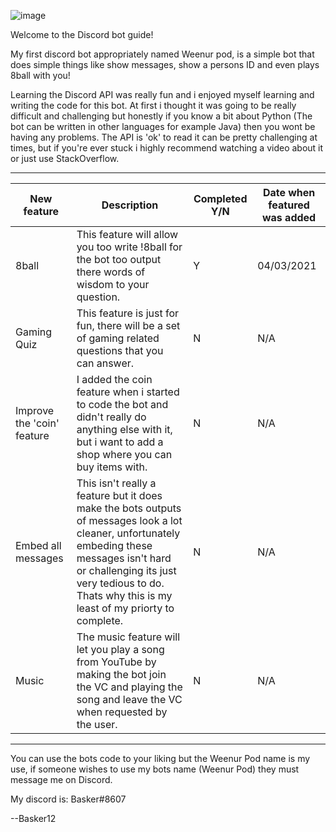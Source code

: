 ![image](https://user-images.githubusercontent.com/71788109/110173551-ac3c6c80-7df6-11eb-8e36-75ff32325c0f.png)

Welcome to the Discord bot guide!

My first discord bot appropriately named Weenur pod, is a simple
bot that does simple things like show messages, show a persons ID
and even plays 8ball with you!

Learning the Discord API was really fun and i enjoyed myself learning
and writing the code for this bot. At first i thought it was going to be 
really difficult and challenging but honestly if you know a bit about 
Python (The bot can be written in other languages for example Java)
then you wont be having any problems. The API is 'ok' to read it
can be pretty challenging at times, but if you're ever stuck i 
highly recommend watching a video about it or just use StackOverflow.

--------------------------------------------------------------------------------------------------------------------------------------------------------------------------------
| New feature | Description | Completed Y/N | Date when featured was added |
| --- | --- | --- | --- |
| 8ball | This feature will allow you too write !8ball <question> for the bot too output there words of wisdom to your question. | Y | 04/03/2021 |
| Gaming Quiz | This feature is just for fun, there will be a set of gaming related questions that you can answer. | N | N/A |
| Improve the 'coin' feature | I added the coin feature when i started to code the bot and didn't really do anything else with it, but i want to add a shop where you can buy items with. | N | N/A |
| Embed all messages | This isn't really a feature but it does make the bots outputs of messages look a lot cleaner, unfortunately embeding these messages isn't hard or challenging its just very tedious to do. Thats why this is my least of my priorty to complete. | N | N/A | 
| Music | The music feature will let you play a song from YouTube by making the bot join the VC and playing the song and leave the VC when requested by the user. | N | N/A |
--------------------------------------------------------------------------------------------------------------------------------------------------------------------------------
  
You can use the bots code to your liking but the Weenur Pod name is my use,
if someone wishes to use my bots name (Weenur Pod) they must message me on 
Discord.

My discord is: Basker#8607

--Basker12
